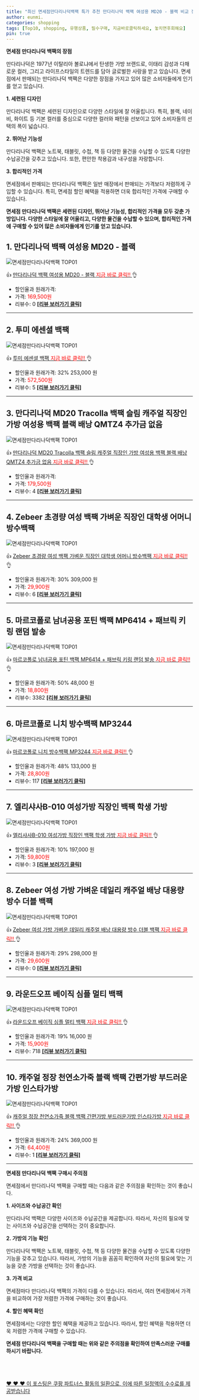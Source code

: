 ```yaml
---
title: "최신 면세점만다리나덕백팩 특가 추천 만다리나덕 백팩 여성용 MD20 - 블랙 비교 장점"
author: eunmi.
categories: shopping
tags: [Top10, shopping, 유행상품, 필수구매, 지금바로클릭하세요, 놓치면후회해요]
pin: true
---
```

**면세점 만다리나덕 백팩의 장점**

만다리나덕은 1977년 이탈리아 볼로냐에서 탄생한 가방 브랜드로, 이태리 감성과 다채로운 컬러, 그리고 라이프스타일의 트렌드를 담아 글로벌한 사랑을 받고 있습니다. 면세점에서 판매되는 만다리나덕 백팩은 다양한 장점을 가지고 있어 많은 소비자들에게 인기를 얻고 있습니다.

**1. 세련된 디자인**

만다리나덕 백팩은 세련된 디자인으로 다양한 스타일에 잘 어울립니다. 특히, 블랙, 네이비, 화이트 등 기본 컬러를 중심으로 다양한 컬러와 패턴을 선보이고 있어 소비자들의 선택의 폭이 넓습니다.

**2. 뛰어난 기능성**

만다리나덕 백팩은 노트북, 태블릿, 수첩, 책 등 다양한 물건을 수납할 수 있도록 다양한 수납공간을 갖추고 있습니다. 또한, 편안한 착용감과 내구성을 자랑합니다.

**3. 합리적인 가격**

면세점에서 판매되는 만다리나덕 백팩은 일반 매장에서 판매되는 가격보다 저렴하게 구입할 수 있습니다. 특히, 면세점 할인 혜택을 적용하면 더욱 합리적인 가격에 구매할 수 있습니다.

**면세점 만다리나덕 백팩은 세련된 디자인, 뛰어난 기능성, 합리적인 가격을 모두 갖춘 가방입니다. 다양한 스타일에 잘 어울리고, 다양한 물건을 수납할 수 있으며, 합리적인 가격에 구매할 수 있어 많은 소비자들에게 인기를 얻고 있습니다.**

   

## 1. 만다리나덕 백팩 여성용 MD20 - 블랙

![면세점만다리나덕백팩 TOP01](https://thumbnail6.coupangcdn.com/thumbnails/remote/230x230ex/image/vendor_inventory/d562/5afe51128b1d8906b5c3fd34cef315993aa3330ba8c3fb9341841a46c9bb.jpg)


👍 [만다리나덕 백팩 여성용 MD20 - 블랙 <font color=red> 지금 바로 클릭!! </font> ](https://link.coupang.com/re/AFFSDP?lptag=AF3617701&subid=GithubCoopas&pageKey=6677956770&traceid=V0-153&itemId=15387883112&vendorItemId=84613572005) 👌 


- 할인율과 원래가격: 
- 가격: <span style='color:red'>169,500원</span>
- 리뷰수: 0  [**[리뷰 보러가기 클릭]**](https://link.coupang.com/re/AFFSDP?lptag=AF3617701&subid=GithubCoopas&pageKey=6677956770&traceid=V0-153&itemId=15387883112&vendorItemId=84613572005)

---


   

## 2. 투미 에센셜 백팩

![면세점만다리나덕백팩 TOP01](https://thumbnail7.coupangcdn.com/thumbnails/remote/230x230ex/image/vendor_inventory/54a1/6648484159b36f44604ada1970f95005592217a3c2f7f908d06ab76abfce.jpg)


👍 [투미 에센셜 백팩 <font color=red> 지금 바로 클릭!! </font> ](https://link.coupang.com/re/AFFSDP?lptag=AF3617701&subid=GithubCoopas&pageKey=7203831906&traceid=V0-153&itemId=18214937738&vendorItemId=85362860447) 👌 


- 할인율과 원래가격: 32%  253,000   원
- 가격: <span style='color:red'>572,500원</span>
- 리뷰수: 5  [**[리뷰 보러가기 클릭]**](https://link.coupang.com/re/AFFSDP?lptag=AF3617701&subid=GithubCoopas&pageKey=7203831906&traceid=V0-153&itemId=18214937738&vendorItemId=85362860447)

---


   

## 3. 만다리나덕 MD20 Tracolla 백팩 슬림 캐주얼 직장인 가방 여성용 백팩 블랙 배낭 QMTZ4 추가금 없음

![면세점만다리나덕백팩 TOP01](https://thumbnail9.coupangcdn.com/thumbnails/remote/230x230ex/image/vendor_inventory/340b/bc65ed02c572b6bc13c19ffd5e9a74ff1a90c31a39764c4df246e4acf3cf.jpg)


👍 [만다리나덕 MD20 Tracolla 백팩 슬림 캐주얼 직장인 가방 여성용 백팩 블랙 배낭 QMTZ4 추가금 없음 <font color=red> 지금 바로 클릭!! </font> ](https://link.coupang.com/re/AFFSDP?lptag=AF3617701&subid=GithubCoopas&pageKey=5580233906&traceid=V0-153&itemId=8915788829&vendorItemId=84613488465) 👌 


- 할인율과 원래가격: 
- 가격: <span style='color:red'>179,500원</span>
- 리뷰수: 4  [**[리뷰 보러가기 클릭]**](https://link.coupang.com/re/AFFSDP?lptag=AF3617701&subid=GithubCoopas&pageKey=5580233906&traceid=V0-153&itemId=8915788829&vendorItemId=84613488465)

---


   

## 4. Zebeer 초경량 여성 백팩 가벼운 직장인 대학생 어머니 방수백팩

![면세점만다리나덕백팩 TOP01](https://thumbnail7.coupangcdn.com/thumbnails/remote/230x230ex/image/vendor_inventory/6441/b6e246d16c04546b7d0d25612fc369bf056b6f3dcd1b15338a8457aaaef6.png)


👍 [Zebeer 초경량 여성 백팩 가벼운 직장인 대학생 어머니 방수백팩 <font color=red> 지금 바로 클릭!! </font> ](https://link.coupang.com/re/AFFSDP?lptag=AF3617701&subid=GithubCoopas&pageKey=7249387929&traceid=V0-153&itemId=18437081288&vendorItemId=86342140686) 👌 


- 할인율과 원래가격: 30%  309,000   원
- 가격: <span style='color:red'>29,900원</span>
- 리뷰수: 6  [**[리뷰 보러가기 클릭]**](https://link.coupang.com/re/AFFSDP?lptag=AF3617701&subid=GithubCoopas&pageKey=7249387929&traceid=V0-153&itemId=18437081288&vendorItemId=86342140686)

---


   

## 5. 마르코폴로 남녀공용 포틴 백팩 MP6414 + 패브릭 키링 랜덤 발송

![면세점만다리나덕백팩 TOP01](https://thumbnail7.coupangcdn.com/thumbnails/remote/230x230ex/image/retail/images/69985306104061-21b7180c-466f-4a8a-a892-e76cd6ea9093.jpg)


👍 [마르코폴로 남녀공용 포틴 백팩 MP6414 + 패브릭 키링 랜덤 발송 <font color=red> 지금 바로 클릭!! </font> ](https://link.coupang.com/re/AFFSDP?lptag=AF3617701&subid=GithubCoopas&pageKey=1067323377&traceid=V0-153&itemId=2014322256&vendorItemId=70014095617) 👌 


- 할인율과 원래가격: 50%  48,000   원
- 가격: <span style='color:red'>18,800원</span>
- 리뷰수: 3382  [**[리뷰 보러가기 클릭]**](https://link.coupang.com/re/AFFSDP?lptag=AF3617701&subid=GithubCoopas&pageKey=1067323377&traceid=V0-153&itemId=2014322256&vendorItemId=70014095617)

---


   

## 6. 마르코폴로 니치 방수백팩 MP3244

![면세점만다리나덕백팩 TOP01](https://thumbnail6.coupangcdn.com/thumbnails/remote/230x230ex/image/rs_quotation_api/dkvee0fk/3dc71f1e5b75431eae24c3031abf42d5.jpg)


👍 [마르코폴로 니치 방수백팩 MP3244 <font color=red> 지금 바로 클릭!! </font> ](https://link.coupang.com/re/AFFSDP?lptag=AF3617701&subid=GithubCoopas&pageKey=4918553812&traceid=V0-153&itemId=6441037216&vendorItemId=73735706013) 👌 


- 할인율과 원래가격: 48%  133,000   원
- 가격: <span style='color:red'>28,800원</span>
- 리뷰수: 117  [**[리뷰 보러가기 클릭]**](https://link.coupang.com/re/AFFSDP?lptag=AF3617701&subid=GithubCoopas&pageKey=4918553812&traceid=V0-153&itemId=6441037216&vendorItemId=73735706013)

---


   

## 7. 엘리샤사B-010 여성가방 직장인 백팩 학생 가방

![면세점만다리나덕백팩 TOP01](https://thumbnail8.coupangcdn.com/thumbnails/remote/230x230ex/image/vendor_inventory/a3ee/cbe4a968d562345832fed0f5a9b02c6307bd4d7c768d66ba03d9eaf836a1.jpg)


👍 [엘리샤사B-010 여성가방 직장인 백팩 학생 가방 <font color=red> 지금 바로 클릭!! </font> ](https://link.coupang.com/re/AFFSDP?lptag=AF3617701&subid=GithubCoopas&pageKey=1597563575&traceid=V0-153&itemId=2729321548&vendorItemId=70719481287) 👌 


- 할인율과 원래가격: 10%  197,000   원
- 가격: <span style='color:red'>59,800원</span>
- 리뷰수: 3  [**[리뷰 보러가기 클릭]**](https://link.coupang.com/re/AFFSDP?lptag=AF3617701&subid=GithubCoopas&pageKey=1597563575&traceid=V0-153&itemId=2729321548&vendorItemId=70719481287)

---


   

## 8. Zebeer 여성 가방 가벼운 데일리 캐주얼 배낭 대용량 방수 더블 백팩

![면세점만다리나덕백팩 TOP01](https://thumbnail6.coupangcdn.com/thumbnails/remote/230x230ex/image/vendor_inventory/2f70/3d8ba07464aa67aee08640140edd1e720825a84bf70a7e800df70b90eb96.jpeg)


👍 [Zebeer 여성 가방 가벼운 데일리 캐주얼 배낭 대용량 방수 더블 백팩 <font color=red> 지금 바로 클릭!! </font> ](https://link.coupang.com/re/AFFSDP?lptag=AF3617701&subid=GithubCoopas&pageKey=7487707032&traceid=V0-153&itemId=19573500081&vendorItemId=87463264109) 👌 


- 할인율과 원래가격: 29%  298,000   원
- 가격: <span style='color:red'>29,600원</span>
- 리뷰수: 0  [**[리뷰 보러가기 클릭]**](https://link.coupang.com/re/AFFSDP?lptag=AF3617701&subid=GithubCoopas&pageKey=7487707032&traceid=V0-153&itemId=19573500081&vendorItemId=87463264109)

---


   

## 9. 라운드오프 베이직 심플 멀티 백팩

![면세점만다리나덕백팩 TOP01](https://thumbnail8.coupangcdn.com/thumbnails/remote/230x230ex/image/vendor_inventory/e86b/03ebe31aa90994810da3cf5f0e3c3df28bad5a2fb302dbc3eebe56b38f36.png)


👍 [라운드오프 베이직 심플 멀티 백팩 <font color=red> 지금 바로 클릭!! </font> ](https://link.coupang.com/re/AFFSDP?lptag=AF3617701&subid=GithubCoopas&pageKey=6787218307&traceid=V0-153&itemId=15980151307&vendorItemId=85229444009) 👌 


- 할인율과 원래가격: 19%  16,000   원
- 가격: <span style='color:red'>15,900원</span>
- 리뷰수: 718  [**[리뷰 보러가기 클릭]**](https://link.coupang.com/re/AFFSDP?lptag=AF3617701&subid=GithubCoopas&pageKey=6787218307&traceid=V0-153&itemId=15980151307&vendorItemId=85229444009)

---


   

## 10. 캐주얼 정장 천연소가죽 블랙 백팩 간편가방 부드러운가방 인스타가방

![면세점만다리나덕백팩 TOP01](https://thumbnail7.coupangcdn.com/thumbnails/remote/230x230ex/image/vendor_inventory/5fe2/eacd1f5ad58bebc7377aec7c49892b56e7f6634c5677d7ab8ff78006654f.jpg)


👍 [캐주얼 정장 천연소가죽 블랙 백팩 간편가방 부드러운가방 인스타가방 <font color=red> 지금 바로 클릭!! </font> ](https://link.coupang.com/re/AFFSDP?lptag=AF3617701&subid=GithubCoopas&pageKey=6519252110&traceid=V0-153&itemId=14436383826&vendorItemId=81680061812) 👌 


- 할인율과 원래가격: 24%  369,000   원
- 가격: <span style='color:red'>64,400원</span>
- 리뷰수: 1  [**[리뷰 보러가기 클릭]**](https://link.coupang.com/re/AFFSDP?lptag=AF3617701&subid=GithubCoopas&pageKey=6519252110&traceid=V0-153&itemId=14436383826&vendorItemId=81680061812)

---
**면세점 만다리나덕 백팩 구매시 주의점**

면세점에서 만다리나덕 백팩을 구매할 때는 다음과 같은 주의점을 확인하는 것이 좋습니다.

**1. 사이즈와 수납공간 확인**

만다리나덕 백팩은 다양한 사이즈와 수납공간을 제공합니다. 따라서, 자신의 필요에 맞는 사이즈와 수납공간을 선택하는 것이 중요합니다.

**2. 가방의 기능 확인**

만다리나덕 백팩은 노트북, 태블릿, 수첩, 책 등 다양한 물건을 수납할 수 있도록 다양한 기능을 갖추고 있습니다. 따라서, 가방의 기능을 꼼꼼히 확인하여 자신의 필요에 맞는 기능을 갖춘 가방을 선택하는 것이 좋습니다.

**3. 가격 비교**

면세점마다 만다리나덕 백팩의 가격이 다를 수 있습니다. 따라서, 여러 면세점에서 가격을 비교하여 가장 저렴한 가격에 구매하는 것이 좋습니다.

**4. 할인 혜택 확인**

면세점에서는 다양한 할인 혜택을 제공하고 있습니다. 따라서, 할인 혜택을 적용하면 더욱 저렴한 가격에 구매할 수 있습니다.

**면세점 만다리나덕 백팩을 구매할 때는 위와 같은 주의점을 확인하여 만족스러운 구매를 하시기 바랍니다.**<br><br><br><br><br> [ ❤ ❤ ❤ 이 포스팅은 쿠팡 파트너스 활동의 일환으로, 이에 따른 일정액의 수수료를 제공받습니다](https://link.coupang.com/a/bcEFyh)